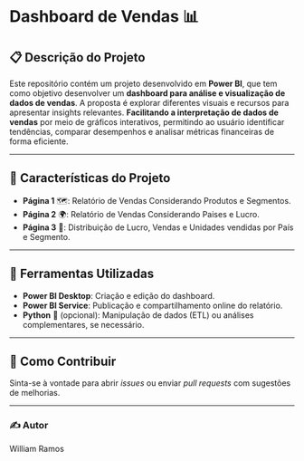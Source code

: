 # Dashboard de Vendas 📊

## 📋 Descrição do Projeto

Este repositório contém um projeto desenvolvido em **Power BI**, que tem como objetivo desenvolver um **dashboard para análise e visualização de dados de vendas**. A proposta é  explorar diferentes visuais e recursos para apresentar insights relevantes. 
**Facilitando a interpretação de dados de vendas** por meio de gráficos interativos, permitindo ao usuário identificar tendências, comparar desempenhos e analisar métricas financeiras de forma eficiente.

---

## 🎯 Características do Projeto

- **Página 1** 🗺️: Relatório de Vendas Considerando Produtos e Segmentos.
- **Página 2** 🌍: Relatório de Vendas Considerando Paises e Lucro.
- **Página 3** 🥧: Distribuição de Lucro, Vendas e Unidades vendidas por País e Segmento.

---

## 🧰 Ferramentas Utilizadas

- **Power BI Desktop**: Criação e edição do dashboard.
- **Power BI Service**: Publicação e compartilhamento online do relatório.
- **Python** 🐍 (opcional): Manipulação de dados (ETL) ou análises complementares, se necessário.

---

## 🤝 Como Contribuir

Sinta-se à vontade para abrir *issues* ou enviar *pull requests* com sugestões de melhorias.

---

### ✍️ Autor

William Ramos
